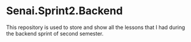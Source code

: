 # Senai.Sprint2.Backend
This repository is used to store and show all the lessons that I had during the backend sprint of second semester.
